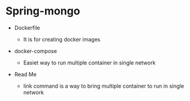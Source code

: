 # Spring-mongo

- Dockerfile
  - It is for creating docker images

- docker-compose
  - Easiet way to run multiple container in single network     

- Read Me
  - link command is a way to bring multiple container to run in single network  
